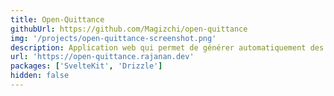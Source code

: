 ```yaml
---
title: Open-Quittance
githubUrl: https://github.com/Magizchi/open-quittance
img: '/projects/open-quittance-screenshot.png'
description: Application web qui permet de générer automatiquement des quittances.
url: 'https://open-quittance.rajanan.dev'
packages: ['SvelteKit', 'Drizzle']
hidden: false
---
```

